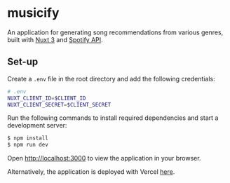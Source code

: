 # musicify

An application for generating song recommendations from various genres, built with [Nuxt 3](https://nuxt.com) and [Spotify API](https://developer.spotify.com/documentation/web-api/).

## Set-up

Create a `.env` file in the root directory and add the following credentials:

```bash
# .env
NUXT_CLIENT_ID=$CLIENT_ID
NUXT_CLIENT_SECRET=$CLIENT_SECRET
```

Run the following commands to install required dependencies and start a development server:

```bash
$ npm install
$ npm run dev
```

Open [http://localhost:3000](http://localhost:3000) to view the application in your browser.

Alternatively, the application is deployed with Vercel [here](https://musicify-felicepng.vercel.app).